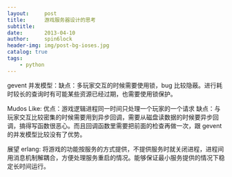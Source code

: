 ```yaml
---
layout:     post
title:      游戏服务器设计的思考
subtitle:   
date:       2013-04-10
author:     spin6lock
header-img: img/post-bg-ioses.jpg
catalog: true
tags:
    - python
---
```

gevent 并发模型：缺点：多玩家交互的时候需要使用锁，bug 比较隐蔽。进行耗时较长的查询时有可能某些资源已经过期，也需要使用锁保护。

Mudos Like: 优点：游戏逻辑进程同一时间只处理一个玩家的一个请求 缺点：与玩家交互比较密集的时候需要用到异步回调，需要从磁盘读数据的时候要异步回调，搞得写函数很恶心。而且回调函数里需要把前面的检查再做一次，跟 gevent 的并发模型比较没有了优势。

展望 erlang: 将游戏的功能按服务的方式提供，不提供服务时就关闭进程，进程间用消息机制解耦合，方便处理服务重启的情况。能够保证最小服务提供的情况下稳定长时间运行。
